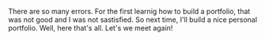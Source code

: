 There are so many errors. 
For the first learnig how to build a portfolio, that was not good and I was not sastisfied.
So next time, I'll build a nice personal portfolio. 
Well, here that's all. 
Let's we meet again!
